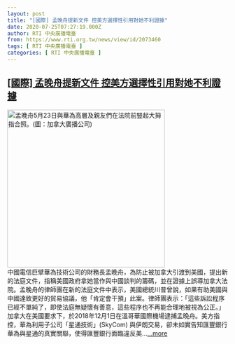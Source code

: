 ```yaml
---
layout: post
title: "[國際] 孟晚舟提新文件 控美方選擇性引用對她不利證據"
date: 2020-07-25T07:27:19.000Z
author: RTI 中央廣播電臺
from: https://www.rti.org.tw/news/view/id/2073460
tags: [ RTI 中央廣播電臺 ]
categories: [ RTI 中央廣播電臺 ]
---
```

<!--1595662039000-->
[[國際] 孟晚舟提新文件 控美方選擇性引用對她不利證據](https://www.rti.org.tw/news/view/id/2073460)
------

<div>
<img src="https://static.rti.org.tw/assets/thumbnails/2020/05/28/412d2ecf7bb3d42084a3b80c12d475fa.jpeg" width="360" alt="孟晚舟5月23日與華為高層及親友們在法院前豎起大拇指合照。(圖：加拿大廣播公司)" title="孟晚舟5月23日與華為高層及親友們在法院前豎起大拇指合照。(圖：加拿大廣播公司)"><br>中國電信巨擘華為技術公司的財務長孟晚舟，為防止被加拿大引渡到美國，提出新的法庭文件，指稱美國政府拿她當作與中國談判的籌碼，並在證據上誤導加拿大法院。孟晚舟的律師團在新的法庭文件中表示，美國總統川普曾說，如果有助美國與中國達致更好的貿易協議，他「肯定會干預」此案。律師團表示：「這些訴訟程序已經不單純了，即使法庭無疑懷有善意，這些程序也不再能合理地被視為公正。」加拿大在美國要求下，於2018年12月1日在溫哥華國際機場逮捕孟晚舟。美方指控，華為利用子公司「星通技術」(SkyCom) 與伊朗交易，卻未如實告知匯豐銀行華為與星通的真實關聯，使得匯豐銀行面臨違反美...<a target="_blank" href="https://www.rti.org.tw/news/view/id/2073460">...more</a>
</div>
